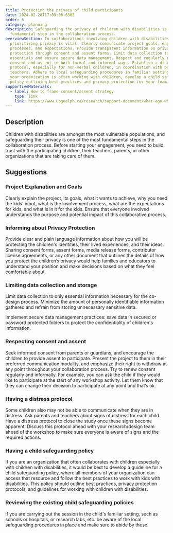 ```yaml
---
title: Protecting the privacy of child participants
date: 2024-02-28T17:03:06.630Z
order: 6
category: planning
description: Safeguarding the privacy of children with disabilities is a
  fundamental step in the collaboration process.
overviewSection: In collaborations involving children with disabilities,
  prioritizing privacy is vital. Clearly communicate project goals, engagement
  processes, and expectations. Provide transparent information on privacy
  protection through consent and assent forms. Limit data collection to
  essentials and ensure secure data management. Respect and regularly renew
  consent and assent in both formal and informal ways. Establish a distress
  protocol, especially for non-verbal children, in coordination with parents and
  teachers. Adhere to local safeguarding procedures in familiar settings. If
  your organization is often working with children, develop a child safeguarding
  policy outlining best practices and privacy protection for your team.
supportiveMaterials:
  - label: How to frame consent/assent strategy
    type: link
    link: https://www.uoguelph.ca/research/support-document/what-age-which-participants-can-consent-take-part-research
---
```

## Description

Children with disabilities are amongst the most vulnerable populations, and safeguarding their privacy is one of the most fundamental steps in the collaboration process. Before starting your engagement, you need to build trust with the participating children, their teachers, parents, or other organizations that are taking care of them. 

## Suggestions

### Project Explanation and Goals

Clearly explain the project, its goals, what it wants to achieve, why you need the kids' input, what is the involvement process, what are the expectations for kids, and what is in it for the kids. Ensure that everyone involved understands the purpose and potential impact of this collaborative process.

### Informing about Privacy Protection

Provide clear and plain language information about how you will be protecting the children's identities, their lived experiences, and their ideas. Sharing consent forms, assent forms, media release forms, contributor license agreements, or any other document that outlines the details of how you protect the children’s privacy would help families and educators to understand your position and make decisions based on what they feel comfortable about.

### Limiting data collection and storage

Limit data collection to only essential information necessary for the co-design process. Minimize the amount of personally identifiable information gathered and refrain from storing unnecessary sensitive data. 

Implement secure data management practices: save data in secured or password protected folders to protect the confidentiality of children's information.

### Respecting consent and assent

Seek informed consent from parents or guardians, and encourage the children to provide assent to participate. Present the project to them in their preferred communication modality, and emphasize their right to withdraw at any point throughout your collaboration process. Try to renew consent regularly and informally. For example, you can ask the child if they would like to participate at the start of any workshop activity. Let them know that they can change their decision to participate at any point and that’s ok.

### Having a distress protocol

Some children also may not be able to communicate when they are in distress. Ask parents and teachers about signs of distress for each child. Have a distress protocol to close the study once these signs become apparent. Discuss this protocol ahead with your research/design team ahead of the workshop to make sure everyone is aware of signs and the required actions.  

### Having a child safeguarding policy

If you are an organization that often collaborates with children especially with children with disabilities, it would be best to develop a guideline for a child safeguarding policy, where all members of your organization can access that resource and follow the best practices to work with kids with disabilities. This policy should outline best practices, privacy protection protocols, and guidelines for working with children with disabilities. 

### Reviewing the existing child safeguarding policies

if you are carrying out the session in the child's familiar setting, such as schools or hospitals, or research labs, etc. be aware of the local safeguarding procedures in place and make sure to abide by these.
